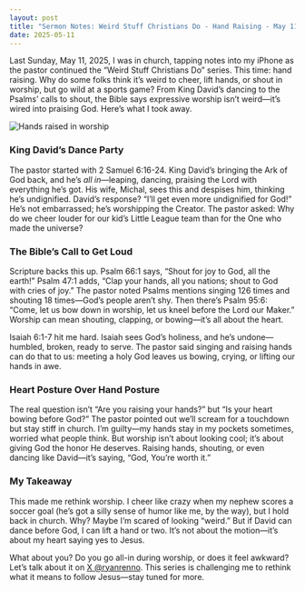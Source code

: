 ```yaml
---
layout: post
title: "Sermon Notes: Weird Stuff Christians Do - Hand Raising - May 11, 2025"
date: 2025-05-11
---
```


Last Sunday, May 11, 2025, I was in church, tapping notes into my iPhone as the pastor continued the “Weird Stuff Christians Do” series. This time: hand raising. Why do some folks think it’s weird to cheer, lift hands, or shout in worship, but go wild at a sports game? From King David’s dancing to the Psalms’ calls to shout, the Bible says expressive worship isn’t weird—it’s wired into praising God. Here’s what I took away.

![Hands raised in worship](/assets/images/worship-hands.jpg)

### King David’s Dance Party

The pastor started with 2 Samuel 6:16-24. King David’s bringing the Ark of God back, and he’s *all in*—leaping, dancing, praising the Lord with everything he’s got. His wife, Michal, sees this and despises him, thinking he’s undignified. David’s response? “I’ll get even more undignified for God!” He’s not embarrassed; he’s worshipping the Creator. The pastor asked: Why do we cheer louder for our kid’s Little League team than for the One who made the universe?

### The Bible’s Call to Get Loud

Scripture backs this up. Psalm 66:1 says, “Shout for joy to God, all the earth!” Psalm 47:1 adds, “Clap your hands, all you nations; shout to God with cries of joy.” The pastor noted Psalms mentions singing 126 times and shouting 18 times—God’s people aren’t shy. Then there’s Psalm 95:6: “Come, let us bow down in worship, let us kneel before the Lord our Maker.” Worship can mean shouting, clapping, or bowing—it’s all about the heart.

Isaiah 6:1-7 hit me hard. Isaiah sees God’s holiness, and he’s undone—humbled, broken, ready to serve. The pastor said singing and raising hands can do that to us: meeting a holy God leaves us bowing, crying, or lifting our hands in awe.

### Heart Posture Over Hand Posture

The real question isn’t “Are you raising your hands?” but “Is your heart bowing before God?” The pastor pointed out we’ll scream for a touchdown but stay stiff in church. I’m guilty—my hands stay in my pockets sometimes, worried what people think. But worship isn’t about looking cool; it’s about giving God the honor He deserves. Raising hands, shouting, or even dancing like David—it’s saying, “God, You’re worth it.”

### My Takeaway

This made me rethink worship. I cheer like crazy when my nephew scores a soccer goal (he’s got a silly sense of humor like me, by the way), but I hold back in church. Why? Maybe I’m scared of looking “weird.” But if David can dance before God, I can lift a hand or two. It’s not about the motion—it’s about my heart saying yes to Jesus.

What about you? Do you go all-in during worship, or does it feel awkward? Let’s talk about it on [X @ryanrenno](https://x.com/ryanrenno). This series is challenging me to rethink what it means to follow Jesus—stay tuned for more.